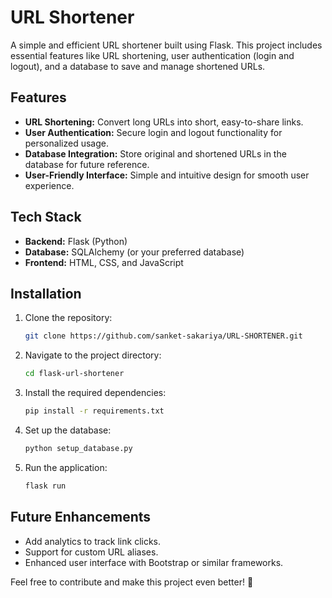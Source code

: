 # URL Shortener

A simple and efficient URL shortener built using Flask. This project includes essential features like URL shortening, user authentication (login and logout), and a database to save and manage shortened URLs.  

## Features
- **URL Shortening:** Convert long URLs into short, easy-to-share links.
- **User Authentication:** Secure login and logout functionality for personalized usage.
- **Database Integration:** Store original and shortened URLs in the database for future reference.
- **User-Friendly Interface:** Simple and intuitive design for smooth user experience.

## Tech Stack
- **Backend:** Flask (Python)
- **Database:** SQLAlchemy (or your preferred database)
- **Frontend:** HTML, CSS, and JavaScript

## Installation
1. Clone the repository:
   ```bash
   git clone https://github.com/sanket-sakariya/URL-SHORTENER.git
   ```
2. Navigate to the project directory:
   ```bash
   cd flask-url-shortener
   ```
3. Install the required dependencies:
   ```bash
   pip install -r requirements.txt
   ```
4. Set up the database:
   ```bash
   python setup_database.py
   ```
5. Run the application:
   ```bash
   flask run
   ```

## Future Enhancements
- Add analytics to track link clicks.
- Support for custom URL aliases.
- Enhanced user interface with Bootstrap or similar frameworks.

Feel free to contribute and make this project even better! 🚀 

